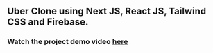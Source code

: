 ## Uber Clone using Next JS, React JS, Tailwind CSS and Firebase.

### Watch the project demo video [here](https://youtu.be/831uVxjzSKo)
